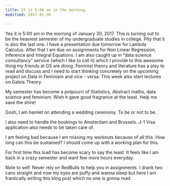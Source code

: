 ```yaml
---
title: It is 5:00 am in the morning.
modified: 2017-01-30

---
```


Yes it is 5:00 am in the morning of January 30, 2017. This is turning out to be the heaviest semester of my undergraduate studies in college. 
Pity that it is also the last one. 
I have a presentation due tomorrow for Lambda Calculus. 
After that I am due on assignments for Non Linear Regression, Inference and Integral Equations. I am also caught up in “data science consultancy” service (which I like to call it) which I provide to this awesome thing my friends at GS are doing. Feminist theory and literature has a play to read and discuss and I need to start thinking concretely on the upcoming project on Data in Feminism and vice - versa. This week also start lectures on Galois Theory.

My semester has become a potpourri of Statistics, Abstract maths, data science and feminism. Wish it gave good fragrance at the least. Help me save the shire! 

Gosh, I am hamlet on attending a wedding ceremony. 
To be or not to be.

I also need to handle the bookings to Amsterdam and Brussels.
J-1 Visa application also needs to be taken care of.

I am feeling bad because I am missing my workouts because of all this. How long can this be sustained? I should come up with a working plan for this. 

For first time this load has become scary to say the least. It feels like I am back in a crazy semester and want few more hours everyday.

Note to self: Never rely on RedBulls to help you in assignments. I drank two cans straight and now my eyes are puffy and wanna sleep but here I am frantically writing this blog post which no one is gonna read.   